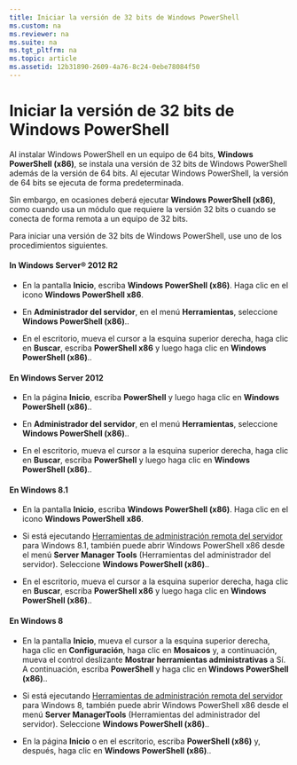 ```yaml
---
title: Iniciar la versión de 32 bits de Windows PowerShell
ms.custom: na
ms.reviewer: na
ms.suite: na
ms.tgt_pltfrm: na
ms.topic: article
ms.assetid: 12b31890-2609-4a76-8c24-0ebe78084f50
---
```

# Iniciar la versión de 32 bits de Windows PowerShell
Al instalar Windows PowerShell en un equipo de 64 bits, **Windows PowerShell (x86)**, se instala una versión de 32 bits de Windows PowerShell además de la versión de 64 bits. Al ejecutar Windows PowerShell, la versión de 64 bits se ejecuta de forma predeterminada.

Sin embargo, en ocasiones deberá ejecutar **Windows PowerShell (x86)**, como cuando usa un módulo que requiere la versión 32 bits o cuando se conecta de forma remota a un equipo de 32 bits.

Para iniciar una versión de 32 bits de Windows PowerShell, use uno de los procedimientos siguientes.

#### In Windows Server® 2012 R2

-   En la pantalla **Inicio**, escriba **Windows PowerShell (x86)**. Haga clic en el icono **Windows PowerShell x86**.

-   En **Administrador del servidor**, en el menú **Herramientas**, seleccione **Windows PowerShell (x86)**..

-   En el escritorio, mueva el cursor a la esquina superior derecha, haga clic en **Buscar**, escriba **PowerShell x86** y luego haga clic en **Windows PowerShell (x86)**..

#### En Windows Server 2012

-   En la página **Inicio**, escriba **PowerShell** y luego haga clic en **Windows PowerShell (x86)**..

-   En **Administrador del servidor**, en el menú **Herramientas**, seleccione **Windows PowerShell (x86)**..

-   En el escritorio, mueva el cursor a la esquina superior derecha, haga clic en **Buscar**, escriba **PowerShell** y luego haga clic en **Windows PowerShell (x86)**..

#### En Windows 8.1

-   En la pantalla **Inicio**, escriba **Windows PowerShell (x86)**. Haga clic en el icono **Windows PowerShell x86**.

-   Si está ejecutando [Herramientas de administración remota del servidor](http://go.microsoft.com/fwlink/?LinkID=304145) para Windows 8.1, también puede abrir Windows PowerShell x86 desde el menú **Server Manager Tools** (Herramientas del administrador del servidor). Seleccione **Windows PowerShell (x86)**..

-   En el escritorio, mueva el cursor a la esquina superior derecha, haga clic en **Buscar**, escriba **PowerShell x86** y luego haga clic en **Windows PowerShell (x86)**..

#### En Windows 8

-   En la pantalla **Inicio**, mueva el cursor a la esquina superior derecha, haga clic en **Configuración**, haga clic en **Mosaicos** y, a continuación, mueva el control deslizante **Mostrar herramientas administrativas** a Sí. A continuación, escriba **PowerShell** y haga clic en **Windows PowerShell (x86)**..

-   Si está ejecutando [Herramientas de administración remota del servidor](http://www.microsoft.com/download/details.aspx?id=28972) para Windows 8, también puede abrir Windows PowerShell x86 desde el menú **Server ManagerTools** (Herramientas del administrador del servidor). Seleccione **Windows PowerShell (x86)**..

-   En la página **Inicio** o en el escritorio, escriba **PowerShell (x86)** y, después, haga clic en **Windows PowerShell (x86)**..



<!--HONumber=May16_HO2-->


